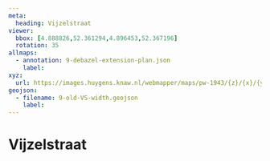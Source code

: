 ```yaml
---
meta:
  heading: Vijzelstraat
viewer:
  bbox: [4.888826,52.361294,4.896453,52.367196]
  rotation: 35
allmaps:
  - annotation: 9-debazel-extension-plan.json 
    label:  
xyz: 
  url: https://images.huygens.knaw.nl/webmapper/maps/pw-1943/{z}/{x}/{y}.png
geojson: 
  - filename: 9-old-VS-width.geojson
    label: 
---
```

# Vijzelstraat

